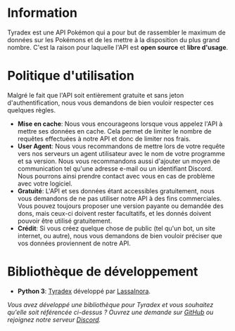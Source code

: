 # Information
Tyradex est une API Pokémon qui a pour but de rassembler le maximum de données sur les Pokémons et de les mettre à la disposition du plus grand nombre. C'est la raison pour laquelle l'API est **open source** et **libre d'usage**.

# Politique d'utilisation
Malgré le fait que l'API soit entièrement gratuite et sans jeton d'authentification, nous vous demandons de bien vouloir respecter ces quelques règles.

- **Mise en cache**: Nous vous encourageons lorsque vous appelez l'API à mettre ses données en cache. Cela permet de limiter le nombre de requêtes effectuées à notre API et donc de limiter nos frais.
- **User Agent**: Nous vous recommandons de mettre lors de votre requête vers nos serveurs un agent utilisateur avec le nom de votre programme et sa version. Nous vous recommandons aussi d'ajouter un moyen de communication tel qu'une adresse e-mail ou un identifiant Discord. Nous pourrons ainsi prendre contact avec vous en cas de problème avec votre logiciel.
- **Gratuité**: L'API et ses données étant accessibles gratuitement, nous vous demandons de ne pas utiliser notre API à des fins commerciales. Vous pouvez toujours proposer une version payante ou demandée des dons, mais ceux-ci doivent rester facultatifs, et les donnés doivent pouvoir être utilisé gratuitement.
- **Crédit**: Si vous créez quelque chose de public (tel qu'un bot, un site internet, ou autre), nous vous demandons de bien vouloir préciser que vos données proviennent de notre API.

# Bibliothèque de développement
- **Python 3**: [Tyradex](https://github.com/LassaInora/Tyradex) développé par [LassaInora](https://github.com/LassaInora).

*Vous avez développé une bibliothèque pour Tyradex et vous souhaitez qu'elle soit référencée ci-dessus ? Ouvrez une demande sur [GitHub](https://github.com/Yarkis01/Tyradex) ou rejoignez notre serveur [Discord](https://discord.gg/s2CPCt87sc).*